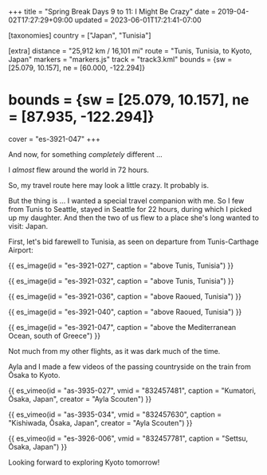 +++
title = "Spring Break Days 9 to 11: I Might Be Crazy"
date = 2019-04-02T17:27:29+09:00
updated = 2023-06-01T17:21:41-07:00

[taxonomies]
country = ["Japan", "Tunisia"]

[extra]
distance = "25,912 km / 16,101 mi"
route = "Tunis, Tunisia, to Kyoto, Japan"
markers = "markers.js"
track = "track3.kml"
bounds = {sw = [25.079, 10.157], ne = [60.000, -122.294]}
# bounds = {sw = [25.079, 10.157], ne = [87.935, -122.294]}
cover = "es-3921-047"
+++

And now, for something _completely_ different ...

I _almost_ flew around the world in 72 hours.

<!-- more -->

So, my travel route here may look a little crazy. It probably is.

But the thing is ... I wanted a special travel companion with me. So I few from Tunis to Seattle, stayed in Seattle for 22 hours, during which I picked up my daughter. And then the two of us flew to a place she's long wanted to visit: Japan.

First, let's bid farewell to Tunisia, as seen on departure from Tunis-Carthage Airport:

{{ es_image(id = "es-3921-027", caption = "above Tunis, Tunisia") }}

{{ es_image(id = "es-3921-032", caption = "above Tunis, Tunisia") }}

{{ es_image(id = "es-3921-036", caption = "above Raoued, Tunisia") }}

{{ es_image(id = "es-3921-040", caption = "above Raoued, Tunisia") }}

{{ es_image(id = "es-3921-047", caption = "above the Mediterranean Ocean, south of Greece") }}

Not much from my other flights, as it was dark much of the time.

Ayla and I made a few videos of the passing countryside on the train from Ōsaka to Kyoto.

{{ es_vimeo(id = "as-3935-027", vmid = "832457481", caption = "Kumatori, Ōsaka, Japan", creator = "Ayla Scouten") }}

{{ es_vimeo(id = "as-3935-034", vmid = "832457630", caption = "Kishiwada, Ōsaka, Japan", creator = "Ayla Scouten") }}

{{ es_vimeo(id = "es-3926-006", vmid = "832457781", caption = "Settsu, Ōsaka, Japan") }}

Looking forward to exploring Kyoto tomorrow!

